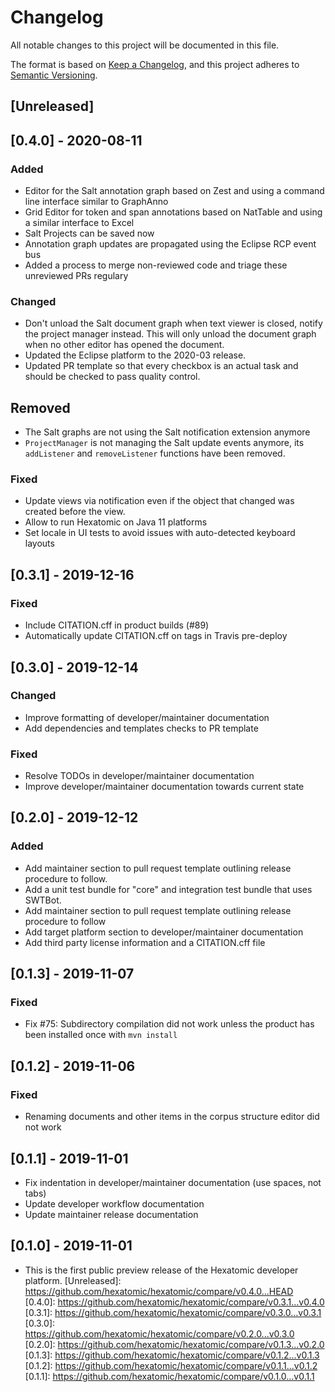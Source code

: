 # Changelog
All notable changes to this project will be documented in this file.

The format is based on [Keep a Changelog](https://keepachangelog.com/en/1.0.0/),
and this project adheres to [Semantic Versioning](https://semver.org/spec/v2.0.0.html).

## [Unreleased]

## [0.4.0] - 2020-08-11

### Added

- Editor for the Salt annotation graph based on Zest and using a command line interface similar to GraphAnno
- Grid Editor for token and span annotations based on NatTable and using a similar interface to Excel
- Salt Projects can be saved now
- Annotation graph updates are propagated using the Eclipse RCP event bus
- Added a process to merge non-reviewed code and triage these unreviewed PRs regulary

### Changed

- Don't unload the Salt document graph when text viewer is closed, notify the project manager instead.
  This will only unload the document graph when no other editor has opened the document.
- Updated the Eclipse platform to the 2020-03 release.
- Updated PR template so that every checkbox is an actual task and should be checked to pass quality control.

## Removed

- The Salt graphs are not using the Salt notification extension anymore
- `ProjectManager` is not managing the Salt update events anymore, its `addListener` and `removeListener` functions have been removed.

### Fixed

- Update views via notification even if the object that changed was created before the view.
- Allow to run Hexatomic on Java 11 platforms
- Set locale in UI tests to avoid issues with auto-detected keyboard layouts


## [0.3.1] - 2019-12-16

### Fixed

- Include CITATION.cff in product builds (#89)
- Automatically update CITATION.cff on tags in Travis pre-deploy

## [0.3.0] - 2019-12-14

### Changed

- Improve formatting of developer/maintainer documentation
- Add dependencies and templates checks to PR template

### Fixed

- Resolve TODOs in developer/maintainer documentation
- Improve developer/maintainer documentation towards current state

## [0.2.0] - 2019-12-12

### Added

- Add maintainer section to pull request template outlining release procedure to follow.
- Add a unit test bundle for "core" and integration test bundle that uses SWTBot.
- Add maintainer section to pull request template outlining release procedure to follow
- Add target platform section to developer/maintainer documentation
- Add third party license information and a CITATION.cff file 

## [0.1.3] - 2019-11-07

### Fixed

- Fix #75: Subdirectory compilation did not work unless the product has been installed once with `mvn install`

## [0.1.2] - 2019-11-06

### Fixed

- Renaming documents and other items in the corpus structure editor did not work

## [0.1.1] - 2019-11-01

- Fix indentation in developer/maintainer documentation (use spaces, not tabs)
- Update developer workflow documentation
- Update maintainer release documentation

## [0.1.0] - 2019-11-01

- This is the first public preview release of the Hexatomic developer platform.
[Unreleased]: https://github.com/hexatomic/hexatomic/compare/v0.4.0...HEAD
[0.4.0]: https://github.com/hexatomic/hexatomic/compare/v0.3.1...v0.4.0
[0.3.1]: https://github.com/hexatomic/hexatomic/compare/v0.3.0...v0.3.1
[0.3.0]: https://github.com/hexatomic/hexatomic/compare/v0.2.0...v0.3.0
[0.2.0]: https://github.com/hexatomic/hexatomic/compare/v0.1.3...v0.2.0
[0.1.3]: https://github.com/hexatomic/hexatomic/compare/v0.1.2...v0.1.3
[0.1.2]: https://github.com/hexatomic/hexatomic/compare/v0.1.1...v0.1.2
[0.1.1]: https://github.com/hexatomic/hexatomic/compare/v0.1.0...v0.1.1
